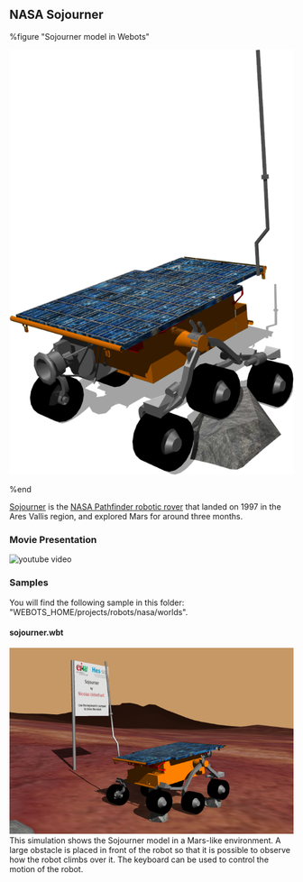 ## NASA Sojourner

%figure "Sojourner model in Webots"

![model.png](images/robots/sojourner/model.png)

%end

[Sojourner](https://en.wikipedia.org/wiki/Sojourner_(rover)) is the [NASA Pathfinder robotic rover](https://www.nasa.gov/mission_pages/mars-pathfinder) that landed on 1997 in the Ares Vallis region, and explored Mars for around three months.

### Movie Presentation

![youtube video](https://www.youtube.com/watch?v=_9d_vukS0Qg)

### Samples

You will find the following sample in this folder: "WEBOTS\_HOME/projects/robots/nasa/worlds".

#### sojourner.wbt

![sojourner.wbt.png](images/robots/sojourner/sojourner.wbt.png) This simulation shows the Sojourner model in a Mars-like environment.
A large obstacle is placed in front of the robot so that it is possible to observe how the robot climbs over it.
The keyboard can be used to control the motion of the robot.
